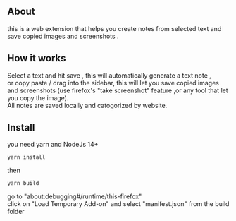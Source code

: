 ## About

this is a web extension that helps you create notes from selected text and save copied images and screenshots .

## How it works

Select a text and hit save , this will automatically generate a text note ,  
or copy paste / drag into the sidebar, this will let you save copied images and screenshots (use firefox's "take screenshot" feature ,or any tool that let you copy the image).  
All notes are saved locally and catogorized by website.

## Install

you need yarn and NodeJs 14+

```
yarn install
```

then

```
yarn build
```

go to "about:debugging#/runtime/this-firefox"  
click on "Load Temporary Add-on" and select "manifest.json" from the build folder
